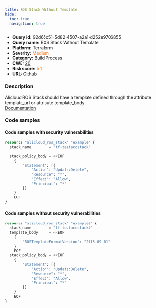 ```yaml
---
title: ROS Stack Without Template
hide:
  toc: true
  navigation: true
---
```


<style>
  .highlight .hll {
    background-color: #ff171742;
  }
  .md-content {
    max-width: 1100px;
    margin: 0 auto;
  }
</style>

-   **Query id:** 92d65c51-5d82-4507-a2a1-d252e9706855
-   **Query name:** ROS Stack Without Template
-   **Platform:** Terraform
-   **Severity:** <span style="color:#ff7213">Medium</span>
-   **Category:** Build Process
-   **CWE:** <a href="https://cwe.mitre.org/data/definitions/20.html" onclick="newWindowOpenerSafe(event, 'https://cwe.mitre.org/data/definitions/20.html')">20</a>
-   **Risk score:** <span style="color:#ff7213">5.1</span>
-   **URL:** [Github](https://github.com/Checkmarx/kics/tree/master/assets/queries/terraform/alicloud/ros_stack_without_template)

### Description
Alicloud ROS Stack should have a template defined through the attribute template_url or attribute template_body<br>
[Documentation](https://registry.terraform.io/providers/aliyun/alicloud/latest/docs/resources/ros_stack)

### Code samples
#### Code samples with security vulnerabilities
```tf title="Positive test num. 1 - tf file" hl_lines="1"
resource "alicloud_ros_stack" "example" {
  stack_name        = "tf-testaccstack"
  
  stack_policy_body = <<EOF
    {
        "Statement": [{
            "Action": "Update:Delete",
            "Resource": "*",
            "Effect": "Allow",
            "Principal": "*"
        }]
    }
    EOF
}

```


#### Code samples without security vulnerabilities
```tf title="Negative test num. 1 - tf file"
resource "alicloud_ros_stack" "example1" {
  stack_name        = "tf-testaccstack1"
  template_body     = <<EOF
    {
        "ROSTemplateFormatVersion": "2015-09-01"
    }
    EOF
  stack_policy_body = <<EOF
    {
        "Statement": [{
            "Action": "Update:Delete",
            "Resource": "*",
            "Effect": "Allow",
            "Principal": "*"
        }]
    }
    EOF
}

```

